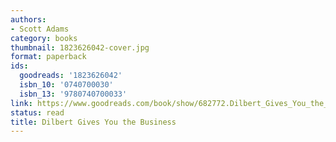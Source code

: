 ```yaml
---
authors:
- Scott Adams
category: books
thumbnail: 1823626042-cover.jpg
format: paperback
ids:
  goodreads: '1823626042'
  isbn_10: '0740700030'
  isbn_13: '9780740700033'
link: https://www.goodreads.com/book/show/682772.Dilbert_Gives_You_the_Business
status: read
title: Dilbert Gives You the Business
---
```

